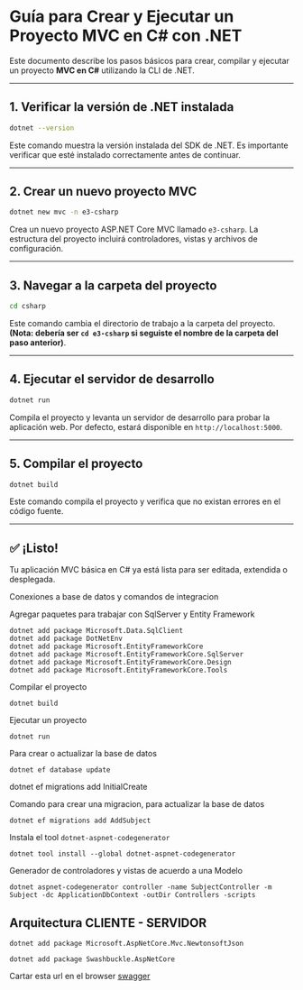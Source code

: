 
# Guía para Crear y Ejecutar un Proyecto MVC en C# con .NET

Este documento describe los pasos básicos para crear, compilar y ejecutar un proyecto **MVC en C#** utilizando la CLI de .NET.

---

## 1. Verificar la versión de .NET instalada

```bash
dotnet --version
```
Este comando muestra la versión instalada del SDK de .NET. Es importante verificar que esté instalado correctamente antes de continuar.

---

## 2. Crear un nuevo proyecto MVC

```bash
dotnet new mvc -n e3-csharp
```
Crea un nuevo proyecto ASP.NET Core MVC llamado `e3-csharp`. La estructura del proyecto incluirá controladores, vistas y archivos de configuración.

---

## 3. Navegar a la carpeta del proyecto

```bash
cd csharp
```
Este comando cambia el directorio de trabajo a la carpeta del proyecto. **(Nota: debería ser `cd e3-csharp` si seguiste el nombre de la carpeta del paso anterior)**.

---

## 4. Ejecutar el servidor de desarrollo

```bash
dotnet run
```
Compila el proyecto y levanta un servidor de desarrollo para probar la aplicación web. Por defecto, estará disponible en `http://localhost:5000`.

---

## 5. Compilar el proyecto

```bash
dotnet build
```
Este comando compila el proyecto y verifica que no existan errores en el código fuente.

---

## ✅ ¡Listo!
Tu aplicación MVC básica en C# ya está lista para ser editada, extendida o desplegada.

Conexiones a base de datos y comandos de integracion

Agregar paquetes para trabajar con SqlServer y Entity Framework

```
dotnet add package Microsoft.Data.SqlClient
dotnet add package DotNetEnv
dotnet add package Microsoft.EntityFrameworkCore
dotnet add package Microsoft.EntityFrameworkCore.SqlServer
dotnet add package Microsoft.EntityFrameworkCore.Design
dotnet add package Microsoft.EntityFrameworkCore.Tools
```

Compilar el proyecto
```
dotnet build
```

Ejecutar un proyecto

```
dotnet run
```

Para crear o actualizar la base de datos
```
dotnet ef database update
```

dotnet ef migrations add InitialCreate

Comando para crear una migracion, para actualizar la base de datos

```
dotnet ef migrations add AddSubject
```

Instala el tool `dotnet-aspnet-codegenerator`
```
dotnet tool install --global dotnet-aspnet-codegenerator
```

Generador de controladores y vistas de acuerdo a una Modelo
```
dotnet aspnet-codegenerator controller -name SubjectController -m Subject -dc ApplicationDbContext -outDir Controllers -scripts
```
## Arquitectura CLIENTE - SERVIDOR

```
dotnet add package Microsoft.AspNetCore.Mvc.NewtonsoftJson
```

```
dotnet add package Swashbuckle.AspNetCore
```

Cartar esta url en el browser
[swagger](http://localhost:5134/swagger/index.html)